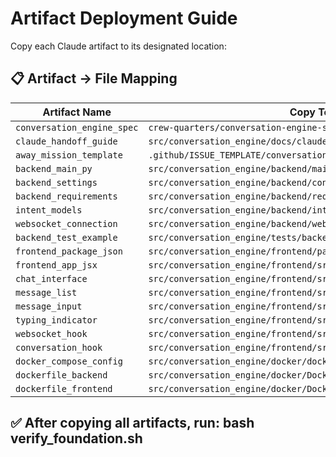 # Artifact Deployment Guide

Copy each Claude artifact to its designated location:

## 📋 Artifact → File Mapping

| Artifact Name | Copy To Location |
|---------------|------------------|
| `conversation_engine_spec` | `crew-quarters/conversation-engine-spec.md` |
| `claude_handoff_guide` | `src/conversation_engine/docs/claude-handoff.md` |
| `away_mission_template` | `.github/ISSUE_TEMPLATE/conversation-engine-mission.md` |
| `backend_main_py` | `src/conversation_engine/backend/main.py` |
| `backend_settings` | `src/conversation_engine/backend/config/settings.py` |
| `backend_requirements` | `src/conversation_engine/backend/requirements.txt` |
| `intent_models` | `src/conversation_engine/backend/intent/models.py` |
| `websocket_connection` | `src/conversation_engine/backend/websocket/connection.py` |
| `backend_test_example` | `src/conversation_engine/tests/backend/test_main.py` |
| `frontend_package_json` | `src/conversation_engine/frontend/package.json` |
| `frontend_app_jsx` | `src/conversation_engine/frontend/src/App.jsx` |
| `chat_interface` | `src/conversation_engine/frontend/src/components/Chat/ChatInterface.jsx` |
| `message_list` | `src/conversation_engine/frontend/src/components/Chat/MessageList.jsx` |
| `message_input` | `src/conversation_engine/frontend/src/components/Chat/MessageInput.jsx` |
| `typing_indicator` | `src/conversation_engine/frontend/src/components/Chat/TypingIndicator.jsx` |
| `websocket_hook` | `src/conversation_engine/frontend/src/hooks/useWebSocket.js` |
| `conversation_hook` | `src/conversation_engine/frontend/src/hooks/useConversation.js` |
| `docker_compose_config` | `src/conversation_engine/docker/docker-compose.yml` |
| `dockerfile_backend` | `src/conversation_engine/docker/Dockerfile.backend` |
| `dockerfile_frontend` | `src/conversation_engine/docker/Dockerfile.frontend` |

## ✅ After copying all artifacts, run: bash verify_foundation.sh
